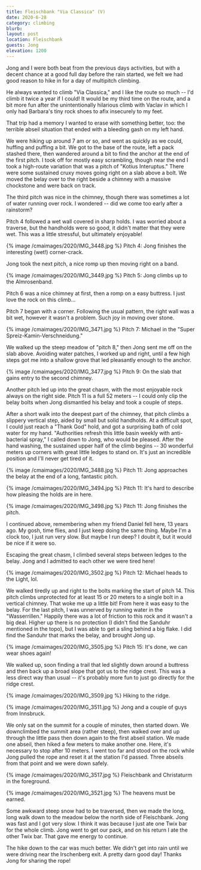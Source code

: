 ```yaml
---
title: Fleischbank "Via Classica" (V)
date: 2020-6-28
category: climbing
blurb: 
layout: post
location: Fleischbank 
guests: Jong
elevation: 1200
---
```


Jong and I were both beat from the previous days activities, but with a decent
chance at a good full day before the rain started, we felt we had good reason
to hike in for a day of multipitch climbing.

He always wanted to climb "Via Classica," and I like the route so much -- I'd
climb it twice a year if I could! It would be my third time on the route,
and a bit more fun after the unintentionally hilarious climb with Vaclav in
which I only had Barbara's tiny rock shoes to afix insecurely to my
feet.

That trip had a memory I wanted to erase with something better, too: the 
terrible abseil situation that ended with a bleeding gash on my left hand.

We were hiking up around 7 am or so, and went as quickly as we could,
huffing and puffing a bit. We got to the base of the route, left a pack
stashed there, then wandered around a bit to find the anchor at the end of the first pitch.
I took off for mostly easy scrambling, though near the end I took
a high-route variation that was a pitch of "Kotius Interuptus."
There were some sustained cruxy moves going right on a slab
above a bolt. We moved the belay over to the right beside a
chimney with a massive chockstone and were back on track.

The third pitch was nice in the chimney, though there was sometimes a lot
of water running over rock. I wondered -- did we come too early after
a rainstorm?

Pitch 4 followed a wet wall covered in sharp holds. I was worried about a
traverse, but the handholds were so good, it didn't matter that they were wet.
This was a little stressful, but ultimately enjoyable!

{% image /cmaimages/2020/IMG_3448.jpg %}
Pitch 4: Jong finishes the interesting (wet!) corner-crack.

Jong took the next pitch, a nice romp up then moving right on a band.

{% image /cmaimages/2020/IMG_3449.jpg %}
Pitch 5: Jong climbs up to the Almrosenband.

Pitch 6 was a nice chimney at first, then a romp on a easy buttress. I just love the
rock on this climb...

Pitch 7 began with a corner. Following the usual pattern, the right wall was a bit
wet, however it wasn't a problem. Such joy in moving over stone.

{% image /cmaimages/2020/IMG_3471.jpg %}
Pitch 7: Michael in the "Super Spreiz-Kamin-Verschneidung."

We walked up the steep meadow of "pitch 8," then Jong sent me off on the slab above.
Avoiding water patches, I worked up and right, until a few high steps got me
into a shallow grove that led pleasantly enough to the anchor.

{% image /cmaimages/2020/IMG_3477.jpg %}
Pitch 9: On the slab that gains entry to the second chimney.

Another pitch led up into the great chasm, with the most enjoyable rock always on
the right side. Pitch 11 is a full 52 meters -- I could only clip the belay bolts
when Jong dismantled his belay and took a couple of steps. 

After a short walk into the deepest part of the chimney, that pitch climbs a slippery
vertical step, aided by small but solid handholds. At a difficult spot, I could
just reach a "Thank God" hold, and got a surprising bath of cold water for my hand.
"Authorities refresh this little basin weekly with anti-bacterial spray," I called
down to Jong, who would be pleased. After the hand washing, the sustained upper half
of the climb begins -- 30 wonderful meters up corners with great little ledges to
stand on. It's just an incredible position and I'll never get tired of it.

{% image /cmaimages/2020/IMG_3488.jpg %}
Pitch 11: Jong approaches the belay at the end of a long, fantastic pitch.

{% image /cmaimages/2020/IMG_3494.jpg %}
Pitch 11: It's hard to describe how pleasing the holds are in here.

{% image /cmaimages/2020/IMG_3498.jpg %}
Pitch 11: Jong finishes the pitch.

I continued above, remembering when my friend Daniel fell here, 13 years ago. My
gosh, time flies, and I just keep doing the same thing. Maybe I'm a clock too, I just
run very slow. But maybe I run deep? I doubt it, but it would be nice if it were so.

Escaping the great chasm, I climbed several steps between ledges to the belay. Jong
and I admitted to each other we were tired here!

{% image /cmaimages/2020/IMG_3502.jpg %}
Pitch 12: Michael heads to the Light, lol.

We walked tiredly up and right to the bolts marking the start of pitch 14. This pitch
climbs unprotected for at least 15 or 20 meters to a single bolt in a vertical chimney.
That woke me up a little bit! From here it was easy to the belay. For the last pitch,
I was unnerved by running water in the "Wasserrillen." Happily there was a lot of
friction to this rock and it wasn't a big deal. Higher up there is no protection
(I didn't find the Sanduhr mentioned in the topo), but I was able to get a sling
behind a big flake. I did find the Sanduhr that marks the belay, and brought Jong
up.

{% image /cmaimages/2020/IMG_3505.jpg %}
Pitch 15: It's done, we can wear shoes again!

We walked up, soon finding a trail that led slightly down around a buttress and then
back up a broad slope that got us to the ridge crest. This was a less direct way than
usual -- it's probably more fun to just go directly for the ridge crest.

{% image /cmaimages/2020/IMG_3509.jpg %}
Hiking to the ridge.

{% image /cmaimages/2020/IMG_3511.jpg %}
Jong and a couple of guys from Innsbruck.

We only sat on the summit for a couple of minutes, then started down. We downclimbed
the summit area (rather steep), then walked over and up through the little pass then
down again to the first abseil station. We made one abseil, then hiked a few meters
to make another one. Here, it's necessary to stop after 10 meters. I went too far
and stood on the rock while Jong pulled the rope and reset it at the station I'd
passed. Three abseils from that point and we were down safely.

{% image /cmaimages/2020/IMG_3517.jpg %}
Fleischbank and Christaturm in the foreground.

{% image /cmaimages/2020/IMG_3521.jpg %}
The heavens must be earned.

Some awkward steep snow had to be traversed, then we made the long, long walk down
to the meadow below the north side of Fleischbank. Jong was fast and I got very slow.
I think it was because I just ate one Twix bar for the whole climb. Jong went to get
our pack, and on his return I ate the other Twix bar. That gave me energy to continue.

The hike down to the car was much better. We didn't get into rain until we were
driving near the Irschenberg exit. A pretty darn good day! Thanks Jong for sharing the
rope!
